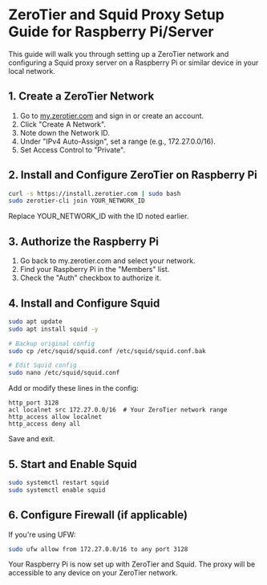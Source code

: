 # ZeroTier and Squid Proxy Setup Guide for Raspberry Pi/Server

This guide will walk you through setting up a ZeroTier network and configuring a Squid proxy server on a Raspberry Pi or similar device in your local network.

## 1. Create a ZeroTier Network

1. Go to [my.zerotier.com](https://my.zerotier.com/) and sign in or create an account.
2. Click "Create A Network".
3. Note down the Network ID.
4. Under "IPv4 Auto-Assign", set a range (e.g., 172.27.0.0/16).
5. Set Access Control to "Private".

## 2. Install and Configure ZeroTier on Raspberry Pi

```bash
curl -s https://install.zerotier.com | sudo bash
sudo zerotier-cli join YOUR_NETWORK_ID
```

Replace YOUR_NETWORK_ID with the ID noted earlier.

## 3. Authorize the Raspberry Pi

1. Go back to my.zerotier.com and select your network.
2. Find your Raspberry Pi in the "Members" list.
3. Check the "Auth" checkbox to authorize it.

## 4. Install and Configure Squid

```bash
sudo apt update
sudo apt install squid -y

# Backup original config
sudo cp /etc/squid/squid.conf /etc/squid/squid.conf.bak

# Edit Squid config
sudo nano /etc/squid/squid.conf
```

Add or modify these lines in the config:

```
http_port 3128
acl localnet src 172.27.0.0/16  # Your ZeroTier network range
http_access allow localnet
http_access deny all
```

Save and exit.

## 5. Start and Enable Squid

```bash
sudo systemctl restart squid
sudo systemctl enable squid
```

## 6. Configure Firewall (if applicable)

If you're using UFW:

```bash
sudo ufw allow from 172.27.0.0/16 to any port 3128
```

Your Raspberry Pi is now set up with ZeroTier and Squid. The proxy will be accessible to any device on your ZeroTier network.